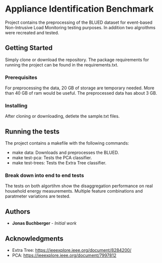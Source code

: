 # Appliance Identification Benchmark

Project contains the preprocessing of the BLUED dataset for event-based Non-Intrusive Load Monitoring testing purposes. In addition two algroithms were recreated and tested.

## Getting Started

Simply clone or download the repository. The package requirements for running the project can be found in the requirements.txt.

### Prerequisites

For preprocessing the data, 20 GB of storage are temporary needed. More than 40 GB of ram would be useful. The preprocessed data has about 3 GB.

### Installing

After cloning or downloading, detlete the sample.txt files.

## Running the tests

The project contains a makefile with the following commands:

* make data: Downloads and preprocesses the BLUED.
* make test-pca: Tests the PCA classifier.
* make test-trees: Tests the Extra Tree classifier.

### Break down into end to end tests

The tests on both algortihm show the disaggregation performance on real household energy measurements. Multiple feature combinations and paratmeter variations are tested.

## Authors

* **Jonas Buchberger** - *Initial work* 

## Acknowledgments

* Extra Tree: https://ieeexplore.ieee.org/document/8284200/
* PCA: https://ieeexplore.ieee.org/document/7997812


